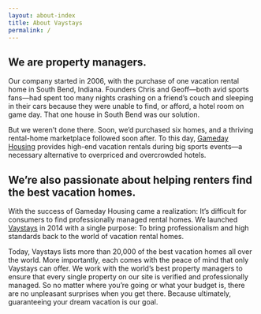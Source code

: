```yaml
---
layout: about-index
title: About Vaystays
permalink: /
---
```

## We are property managers.

Our company started in 2006, with the purchase of one vacation rental home in South Bend, Indiana. Founders Chris and Geoff—both avid sports fans—had spent too many nights crashing on a friend’s couch and sleeping in their cars because they were unable to find, or afford, a hotel room on game day. That one house in South Bend was our solution.

But we weren’t done there. Soon, we’d purchased six homes, and a thriving rental-home marketplace followed soon after. To this day, [Gameday Housing](http://www.gamedayhousing.com/) provides high-end vacation rentals during big sports events—a necessary alternative to overpriced and overcrowded hotels.

## We’re also passionate about helping renters find the best vacation homes.

With the success of Gameday Housing came a realization: It’s difficult for consumers to find professionally managed rental homes. We launched [Vaystays](https://www.vaystays.com/) in 2014 with a single purpose: To bring professionalism and high standards back to the world of vacation rental homes.

Today, Vaystays lists more than 20,000 of the best vacation homes all over the world. More importantly, each comes with the peace of mind that only Vaystays can offer. We work with the world’s best property managers to ensure that every single property on our site is verified and professionally managed. So no matter where you’re going or what your budget is, there are no unpleasant surprises when you get there. Because ultimately, guaranteeing your dream vacation is our goal.
